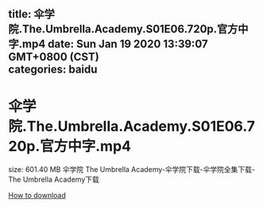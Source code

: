 
title: 伞学院.The.Umbrella.Academy.S01E06.720p.官方中字.mp4
date: Sun Jan 19 2020 13:39:07 GMT+0800 (CST)    
categories: baidu
---

# 伞学院.The.Umbrella.Academy.S01E06.720p.官方中字.mp4
size: 601.40 MB
 伞学院 The Umbrella Academy-伞学院下载-伞学院全集下载-The Umbrella Academy下载
 

[How to download](https://bpcam.bemobtrk.com/go/2ceec3aa-1ca2-46d6-b9ff-aaa5c184517c?jno=4988)
